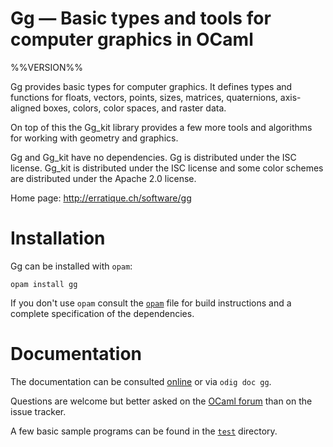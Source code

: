 Gg — Basic types and tools for computer graphics in OCaml
=========================================================
%%VERSION%%

Gg provides basic types for computer graphics. It defines types and
functions for floats, vectors, points, sizes, matrices, quaternions,
axis-aligned boxes, colors, color spaces, and raster data.

On top of this the Gg_kit library provides a few more tools and
algorithms for working with geometry and graphics.

Gg and Gg_kit have no dependencies. Gg is distributed under the ISC
license. Gg_kit is distributed under the ISC license and some color
schemes are distributed under the Apache 2.0 license.

Home page: <http://erratique.ch/software/gg>  

# Installation

Gg can be installed with `opam`:

    opam install gg

If you don't use `opam` consult the [`opam`](opam) file for build
instructions and a complete specification of the dependencies.

# Documentation

The documentation can be consulted [online] or via `odig doc gg`.

Questions are welcome but better asked on the [OCaml forum] than on
the issue tracker.

A few basic sample programs can be found in the [`test`](test/)
directory.

[online]: https://erratique.ch/software/gg
[OCaml forum]: https://discuss.ocaml.org/

